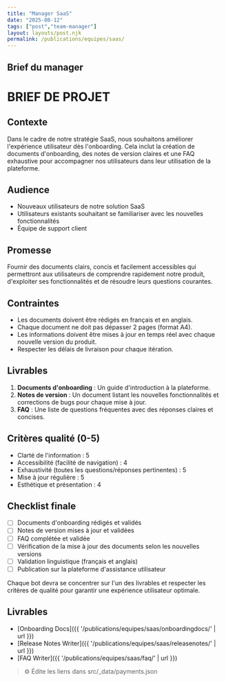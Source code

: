 ```yaml
---
title: "Manager SaaS"
date: "2025-08-12"
tags: ["post","team-manager"]
layout: layouts/post.njk
permalink: /publications/equipes/saas/
---
```

## Brief du manager

# BRIEF DE PROJET

## Contexte
Dans le cadre de notre stratégie SaaS, nous souhaitons améliorer l'expérience utilisateur dès l'onboarding. Cela inclut la création de documents d'onboarding, des notes de version claires et une FAQ exhaustive pour accompagner nos utilisateurs dans leur utilisation de la plateforme.

## Audience
- Nouveaux utilisateurs de notre solution SaaS
- Utilisateurs existants souhaitant se familiariser avec les nouvelles fonctionnalités
- Équipe de support client

## Promesse
Fournir des documents clairs, concis et facilement accessibles qui permettront aux utilisateurs de comprendre rapidement notre produit, d'exploiter ses fonctionnalités et de résoudre leurs questions courantes.

## Contraintes
- Les documents doivent être rédigés en français et en anglais.
- Chaque document ne doit pas dépasser 2 pages (format A4).
- Les informations doivent être mises à jour en temps réel avec chaque nouvelle version du produit.
- Respecter les délais de livraison pour chaque itération.

## Livrables
1. **Documents d'onboarding** : Un guide d'introduction à la plateforme.
2. **Notes de version** : Un document listant les nouvelles fonctionnalités et corrections de bugs pour chaque mise à jour.
3. **FAQ** : Une liste de questions fréquentes avec des réponses claires et concises.

## Critères qualité (0-5)
- Clarté de l'information : 5
- Accessibilité (facilité de navigation) : 4
- Exhaustivité (toutes les questions/réponses pertinentes) : 5
- Mise à jour régulière : 5
- Esthétique et présentation : 4

## Checklist finale
- [ ] Documents d'onboarding rédigés et validés
- [ ] Notes de version mises à jour et validées
- [ ] FAQ complétée et validée
- [ ] Vérification de la mise à jour des documents selon les nouvelles versions
- [ ] Validation linguistique (français et anglais)
- [ ] Publication sur la plateforme d'assistance utilisateur

Chaque bot devra se concentrer sur l'un des livrables et respecter les critères de qualité pour garantir une expérience utilisateur optimale.

## Livrables
- [Onboarding Docs]({{ '/publications/equipes/saas/onboardingdocs/' | url }})
- [Release Notes Writer]({{ '/publications/equipes/saas/releasenotes/' | url }})
- [FAQ Writer]({{ '/publications/equipes/saas/faq/' | url }})

> ⚙️ Édite les liens dans src/_data/payments.json
